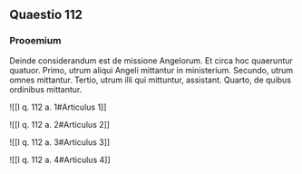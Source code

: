 ## Quaestio 112

### Prooemium

Deinde considerandum est de missione Angelorum. Et circa hoc quaeruntur quatuor. Primo, utrum aliqui Angeli mittantur in ministerium. Secundo, utrum omnes mittantur. Tertio, utrum illi qui mittuntur, assistant. Quarto, de quibus ordinibus mittantur.

![[I q. 112 a. 1#Articulus 1]]

![[I q. 112 a. 2#Articulus 2]]

![[I q. 112 a. 3#Articulus 3]]

![[I q. 112 a. 4#Articulus 4]]

